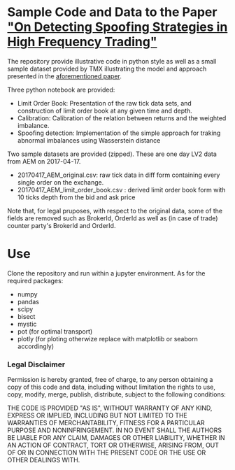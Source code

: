 # Sample Code and Data to the Paper ["On Detecting Spoofing Strategies in High Frequency Trading"](https://papers.ssrn.com/sol3/papers.cfm?abstract_id=3746263)

The repository provide illustrative code in python style as well as a small sample dataset provided by TMX illustrating the model and approach presented in the [aforementioned paper](https://papers.ssrn.com/sol3/papers.cfm?abstract_id=3746263).

Three python notebook are provided:

* Limit Order Book: Presentation of the raw tick data sets, and construction of limit order book at any given time and depth.
* Calibration: Calibration of the relation between returns and the weighted imbalance.
* Spoofing detection: Implementation of the simple approach for traking abnormal imbalances using Wasserstein distance

Two sample datasets are provided (zipped). These are one day LV2 data from AEM on 2017-04-17.

* 20170417_AEM_original.csv: raw tick data in diff form containing every single order on the exchange.
* 20170417_AEM_limit_order_book.csv : derived limit order book form with 10 ticks depth from the bid and ask price

Note that, for legal pruposes, with respect to the original data, some of the fields are removed such as BrokerId, OrderId as well as (in case of trade) counter party's BrokerId and OrderId.

# Use

Clone the repository and run within a jupyter environment.
As for the required packages:

* numpy
* pandas
* scipy
* bisect
* mystic
* pot (for optimal transport)
* plotly (for ploting otherwize replace with matplotlib or seaborn accordingly)


### Legal Disclaimer

Permission is hereby granted, free of charge, to any person obtaining a copy of this code and data, including without limitation the rights to use, copy, modify, merge, publish, distribute, subject to the following conditions:

THE CODE IS PROVIDED "AS IS", WITHOUT WARRANTY OF ANY KIND, EXPRESS OR IMPLIED, INCLUDING BUT NOT LIMITED TO THE WARRANTIES OF MERCHANTABILITY, FITNESS FOR A PARTICULAR PURPOSE AND NONINFRINGEMENT. IN NO EVENT SHALL THE AUTHORS BE LIABLE FOR ANY CLAIM, DAMAGES OR OTHER LIABILITY, WHETHER IN AN ACTION OF CONTRACT, TORT OR OTHERWISE, ARISING FROM, OUT OF OR IN CONNECTION WITH THE PRESENT CODE OR THE USE OR OTHER DEALINGS WITH.

